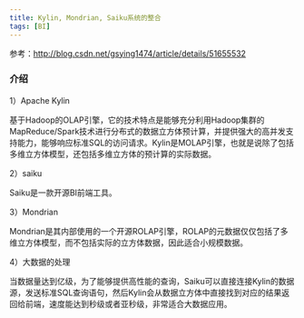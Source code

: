 ```yaml
---
title: Kylin, Mondrian, Saiku系统的整合
tags: [BI]
---
```


参考：http://blog.csdn.net/gsying1474/article/details/51655532

### 介绍

1）Apache Kylin

基于Hadoop的OLAP引擎，它的技术特点是能够充分利用Hadoop集群的MapReduce/Spark技术进行分布式的数据立方体预计算，并提供强大的高并发支持能力，能够响应标准SQL的访问请求。Kylin是MOLAP引擎，也就是说除了包括多维立方体模型，还包括多维立方体的预计算的实际数据。

2）saiku

Saiku是一款开源BI前端工具。

3）Mondrian

Mondrian是其内部使用的一个开源ROLAP引擎，ROLAP的元数据仅仅包括了多维立方体模型，而不包括实际的立方体数据，因此适合小规模数据。

4）大数据的处理

当数据量达到亿级，为了能够提供高性能的查询，Saiku可以直接连接Kylin的数据源，发送标准SQL查询语句，然后Kylin会从数据立方体中直接找到对应的结果返回给前端，速度能达到秒级或者亚秒级，非常适合大数据应用。